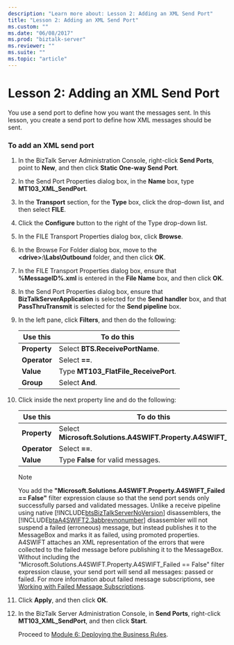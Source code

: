 ```yaml
---
description: "Learn more about: Lesson 2: Adding an XML Send Port"
title: "Lesson 2: Adding an XML Send Port"
ms.custom: ""
ms.date: "06/08/2017"
ms.prod: "biztalk-server"
ms.reviewer: ""
ms.suite: ""
ms.topic: "article"
---
```

# Lesson 2: Adding an XML Send Port
You use a send port to define how you want the messages sent. In this lesson, you create a send port to define how XML messages should be sent.  

### To add an XML send port  

1. In the BizTalk Server Administration Console, right-click **Send Ports**, point to **New**, and then click **Static One-way Send Port**.  

2. In the Send Port Properties dialog box, in the **Name** box, type **MT103_XML_SendPort**.  

3. In the **Transport** section, for the **Type** box, click the drop-down list, and then select **FILE**.  

4. Click the **Configure** button to the right of the Type drop-down list.  

5. In the FILE Transport Properties dialog box, click **Browse**.  

6. In the Browse For Folder dialog box, move to the **\<drive\>:\Labs\Outbound** folder, and then click **OK**.  

7. In the FILE Transport Properties dialog box, ensure that **%MessageID%.xml** is entered in the **File Name** box, and then click **OK**.  

8. In the Send Port Properties dialog box, ensure that **BizTalkServerApplication** is selected for the **Send handler** box, and that **PassThruTransmit** is selected for the **Send pipeline** box.  

9. In the left pane, click **Filters**, and then do the following:  


   |   Use this   |              To do this              |
   |--------------|--------------------------------------|
   | **Property** |   Select **BTS.ReceivePortName**.    |
   | **Operator** |            Select **==**.            |
   |  **Value**   | Type **MT103_FlatFile_ReceivePort**. |
   |  **Group**   |           Select **And**.            |


10. Click inside the next property line and do the following:  

    |Use this|To do this|  
    |--------------|----------------|  
    |**Property**|Select **Microsoft.Solutions.A4SWIFT.Property.A4SWIFT_Failed**|  
    |**Operator**|Select **==**.|  
    |**Value**|Type **False** for valid messages.|  

    > [!NOTE]
    >  You add the **"Microsoft.Solutions.A4SWIFT.Property.A4SWIFT_Failed == False"** filter expression clause so that the send port sends only successfully parsed and validated messages. Unlike a receive pipeline using native [!INCLUDE[btsBizTalkServerNoVersion](../../includes/btsbiztalkservernoversion-md.md)] disassemblers, the [!INCLUDE[btaA4SWIFT2.3abbrevnonumber](../../includes/btaa4swift2-3abbrevnonumber-md.md)] disassembler will not suspend a failed (erroneous) message, but instead publishes it to the MessageBox and marks it as failed, using promoted properties. A4SWIFT attaches an XML representation of the errors that were collected to the failed message before publishing it to the MessageBox.  
    > Without including the "Microsoft.Solutions.A4SWIFT.Property.A4SWIFT_Failed == False" filter expression clause, your send port will send all messages: passed or failed. For more information about failed message subscriptions, see [Working with Failed Message Subscriptions](../../adapters-and-accelerators/accelerator-swift/working-with-failed-message-subscriptions.md).  

11. Click **Apply**, and then click **OK**.  

12. In the BizTalk Server Administration Console, in **Send Ports**, right-click **MT103_XML_SendPort**, and then click **Start**.  

    Proceed to [Module 6: Deploying the Business Rules](../../adapters-and-accelerators/accelerator-swift/module-6-deploying-the-business-rules.md).
